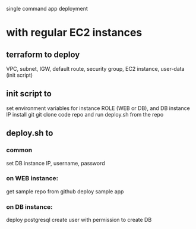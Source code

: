 single command app deployment

# with regular EC2 instances
## terraform to deploy
VPC, subnet, IGW, default route, security group, EC2 instance, user-data (init script)
## init script to
set environment variables for instance ROLE (WEB or DB), and DB instance IP
install git
git clone code repo and run deploy.sh from the repo
## deploy.sh to
### common
set DB instance IP, username, password
### on WEB instance:
get sample repo from github
deploy sample app
### on DB instance:
deploy postgresql
create user with permission to create DB
